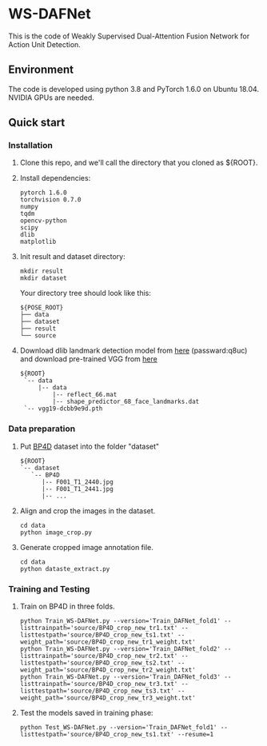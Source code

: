 # WS-DAFNet
This is the code of Weakly Supervised Dual-Attention Fusion Network for Action Unit Detection.

## Environment
The code is developed using python 3.8 and PyTorch 1.6.0 on Ubuntu 18.04. NVIDIA GPUs are needed.

## Quick start
### Installation
1. Clone this repo, and we'll call the directory that you cloned as ${ROOT}.
2. Install dependencies:
   ```
   pytorch 1.6.0
   torchvision 0.7.0
   numpy
   tqdm
   opencv-python
   scipy
   dlib
   matplotlib
   ```
3. Init result and dataset directory:
   ```
   mkdir result 
   mkdir dataset
   ```
   
   Your directory tree should look like this:

   ```
   ${POSE_ROOT}
   ├── data
   ├── dataset
   ├── result
   └── source
   ```
4. Download dlib landmark detection model from [here](https://pan.baidu.com/s/1XiLL4S7Q23Tzpic09eWOIw) (passward:q8uc) and download pre-trained VGG from [here](https://download.pytorch.org/models/vgg19-dcbb9e9d.pth)
   ```
   ${ROOT}
    `-- data
        |-- data
            |-- reflect_66.mat
            |-- shape_predictor_68_face_landmarks.dat
	`-- vgg19-dcbb9e9d.pth
   ```
   
### Data preparation
1. Put [BP4D](http://www.cs.binghamton.edu/~lijun/Research/3DFE/3DFE_Analysis.html) dataset into the folder "dataset"
   ```
   ${ROOT}
   `-- dataset
      `-- BP4D
         |-- F001_T1_2440.jpg
         |-- F001_T1_2441.jpg
         |-- ... 
   ```
2. Align and crop the images in the dataset.
   ```
   cd data 
   python image_crop.py
   ```
3. Generate cropped image annotation file.
   ```
   cd data 
   python dataste_extract.py
   ```
### Training and Testing
1. Train on BP4D in three folds.
   ```
   python Train_WS-DAFNet.py --version='Train_DAFNet_fold1' --listtrainpath='source/BP4D_crop_new_tr1.txt' --listtestpath='source/BP4D_crop_new_ts1.txt' --weight_path='source/BP4D_crop_new_tr1_weight.txt'
   python Train_WS-DAFNet.py --version='Train_DAFNet_fold2' --listtrainpath='source/BP4D_crop_new_tr2.txt' --listtestpath='source/BP4D_crop_new_ts2.txt' --weight_path='source/BP4D_crop_new_tr2_weight.txt'
   python Train_WS-DAFNet.py --version='Train_DAFNet_fold3' --listtrainpath='source/BP4D_crop_new_tr3.txt' --listtestpath='source/BP4D_crop_new_ts3.txt' --weight_path='source/BP4D_crop_new_tr3_weight.txt'
   ```
2. Test the models saved in training phase:
   ```
   python Test_WS-DAFNet.py --version='Train_DAFNet_fold1' --listtestpath='source/BP4D_crop_new_ts1.txt' --resume=1
   ```

